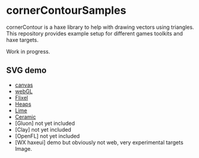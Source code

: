 # cornerContourSamples
cornerContour is a haxe library to help with drawing vectors using triangles. 
This repository provides example setup for different games toolkits and haxe targets.

Work in progress.

## SVG demo

- [canvas](https://nanjizal.github.io/cornerContourSamples/bin/hxCanvas/)
- [webGL](https://nanjizal.github.io/cornerContourSamples/bin/hxWebGL/)
- [Flixel](https://nanjizal.github.io/cornerContourSamples/bin/hxFlixel/html5/bin/)
- [Heaps](https://nanjizal.github.io/cornerContourSamples/hxHeaps/)
- [Lime](https://nanjizal.github.io/cornerContourSamples/hxLime/html5/bin/)
- [Ceramic](https://nanjizal.github.io/cornerContourSamples/hxCeramic/)
- [Gluon] not yet included
- [Clay] not yet included
- [OpenFL] not yet included
- [WX haxeui] demo but obviously not web, very experimental targets Image.
